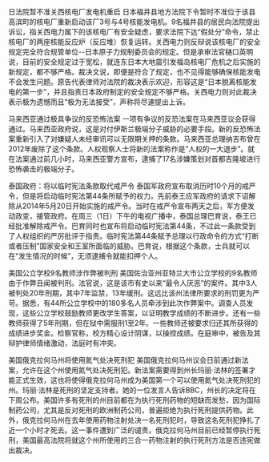 日法院暂不准关西核电厂发电机重启
日本福井县地方法院下令暂时不准位于该县高滨町的核电厂重新启动该厂3号与4号核能发电机。9名福井县的居民向法院提出诉讼，指关西电力属下的该核电厂有安全疑虑，要求法院下达“假处分”命令，禁止核电厂的两座核能反应炉（反应堆）恢复运转。关西电力则反辩说该核电厂的安全规定完全符合规管单位--日本原子力规制委员会的规定。但是承审法官樋口英明说，目前的安全规定过于宽松，就连东日本大地震引发福岛核电厂危机之后实施的新规定，都不够严格。裁决文说，即便是符合了规定，也不见得能够确保核能发电不会发生问题。原告代表律师对法院的裁决表示欢迎，形容这是“日本脱离核能发电的第一步”，并且指责日本政府制定的安全规定不够严格。关西电力则对此裁决表示极为遗憾而且“极为无法接受”，声称将尽速提出上诉。

马来西亚通过极具争议的反恐怖法案
一项有争议的反恐法案在马来西亚议会获得通过。马来西亚政府说，这是对付伊斯兰极端分子威胁的必要手段。新的反恐怖法案重新引入了对嫌疑人未经审讯可以无限期关押的条款。马来西亚总理纳吉布曾在2012年废除了这个条款。人权观察人士将新的法案称作是“人权的一大退步”。就在法案通过前几小时，马来西亚警方宣布，逮捕了17名涉嫌策划对首都吉隆坡进行恐怖袭击的极端分子。

泰国政府：将以临时宪法条款取代戒严令
泰国军政府宣布取消历时10个月的戒严令，但是将启动临时宪法第44条所赋予的权力。先前泰王应军政府的请求下诏解除从2014年5月20日开始实施的戒严令。当时在戒严令宣布两天之后，军方便发动政变，接管政府。在周三（1日）下午的电视广播中，泰国总理巴育说，泰王已经批准解除戒严令。巴育同时也宣布将启动临时宪法第44条，不过此一条款受到了人权组织的严厉批评于指责。临时宪法第44条赋予总理以行政命令的方式“打断或者压制”国家安全和王室所面临的威胁。巴育说，根据这个条款，士兵就可以在“发生情况的时候”，无须逮捕令就能扣押个人。

美国公立学校9名教师涉作弊被判刑
美国佐治亚州亚特兰大市公立学校的9名教师由于作弊丑闻被判刑。法官说，这是该市有史以来“最令人厌恶”的案件。其中3人被判处20年刑期，其中7年监禁，13年缓刑。这远比该州法律所要求的刑罚更为严苛。据悉，有44所公立学校中的180多名人员牵涉到此次作弊案中。调查人员发现，这些公立学校鼓励教师更改学生答案，以证明教学成绩的不断进步。还有一些教师获得了5年刑期，但在狱中需服刑1至2年。一些教师还被要求归还其所获得的成绩进步奖金。检察官称，校方精心设计阴谋，以操控成绩。在庭审中，被告及其辩护律师情绪激动，法庭时有冲突。

美国俄克拉何马州将使用氮气处决死刑犯
美国俄克拉何马州议会日前通过新法案，允许在这个州使用氮气处决死刑犯。新法案需要得到州长玛丽·法林的签署才能正式生效，这也将使得俄克拉何马州成为美国第一个可以使用氮气处决死刑犯的州。玛丽·法林是死刑的坚定支持者。她的一位发言人告诉BBC，州长的决定将在下周公布。美国许多有死刑的州目前都在为执行死刑药物的短缺而发愁，因为国际制药公司，尤其是反对死刑的欧洲制药公司，普遍拒绝为执行死刑提供药物。此外，俄克拉何马州在去年使用药物注射处决一名死刑犯时，导致这名死刑犯挣扎了近一个小时才死去。这一事件遭到广泛的谴责。俄克拉何马州目前已经暂停执行死刑，美国最高法院将就这个州所使用的三合一药物注射的执行死刑方法是否违宪做出裁决。